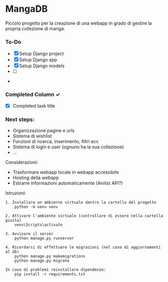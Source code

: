 # MangaDB
Piccolo progetto per la creazione di una webapp in grado di gestire la propria collezione di manga.

### To-Do
- [X] Setup Django project
- [X] Setup Django app
- [X] Setup Django models
- [ ] 
- 

### Completed Column ✓
- [x] Completed task title  

### Next steps:
- Organizzazione pagine e urls
- Sistema di wishlist
- Funzioni di ricerca, inserimento, filtri ecc
- Sistema di login e user (ognuno ha la sua collezione)
- ...
 

Considerazioni:
- Trasformare webapp locale in webapp accessibile
- Hosting della webapp
- Estrarre informazioni automaticamente (Anilist API?)
 
Istruzioni:
```
1. Installare un ambiente virtuale dentro la cartella del progetto
    python -m venv venv

2. Attivare l'ambiente virtuale (controllare di essere nella cartella giusta)
    venv\Scripts\activate

3. Avvisare il server 
    python manage.py runserver

4. Ricordarsi di effettuare le migrazioni (nel caso di aggiornamenti al db)
    python manage.py makemigrations
    python manage.py migrate

In caso di problemi reinstallare dipendenze:
    pip install -r requirements.txt


```